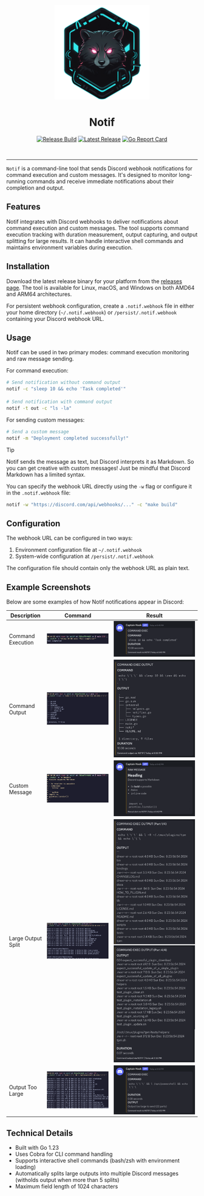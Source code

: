 <p align="center">
  <img src=".github/assets/logo.png" alt="NOTIF Logo" width="250"/>
</p>

<h1 align="center">Notif</h1>

<p align="center">
  <a href="https://github.com/tanq16/notif/actions/workflows/release.yml"><img src="https://github.com/tanq16/notif/actions/workflows/release.yml/badge.svg" alt="Release Build"></a>&nbsp;<a href="https://github.com/tanq16/notif/releases/latest"><img src="https://img.shields.io/github/v/release/tanq16/notif" alt="Latest Release"></a>&nbsp;<a href="https://goreportcard.com/report/github.com/tanq16/notif"><img src="https://goreportcard.com/badge/github.com/tanq16/notif" alt="Go Report Card"></a>
</p><br>

---

`Notif` is a command-line tool that sends Discord webhook notifications for command execution and custom messages. It's designed to monitor long-running commands and receive immediate notifications about their completion and output.

## Features

Notif integrates with Discord webhooks to deliver notifications about command execution and custom messages. The tool supports command execution tracking with duration measurement, output capturing, and output splitting for large results. It can handle interactive shell commands and maintains environment variables during execution.

## Installation

Download the latest release binary for your platform from the [releases page](https://github.com/tanq16/notif/releases). The tool is available for Linux, macOS, and Windows on both AMD64 and ARM64 architectures.

For persistent webhook configuration, create a `.notif.webhook` file in either your home directory (`~/.notif.webhook`) or `/persist/.notif.webhook` containing your Discord webhook URL.

## Usage

Notif can be used in two primary modes: command execution monitoring and raw message sending.

For command execution:

```bash
# Send notification without command output
notif -c "sleep 10 && echo 'Task completed'"

# Send notification with command output
notif -t out -c "ls -la"
```

For sending custom messages:

```bash
# Send a custom message
notif -m "Deployment completed successfully!"
```

> [!TIP]
> Notif sends the message as text, but Discord interprets it as Markdown. So you can get creative with custom messages! Just be mindful that Discord Markdown has a limited syntax.

You can specify the webhook URL directly using the `-w` flag or configure it in the `.notif.webhook` file:

```bash
notif -w "https://discord.com/api/webhooks/..." -c "make build"
```

## Configuration

The webhook URL can be configured in two ways:

1. Environment configuration file at `~/.notif.webhook`
2. System-wide configuration at `/persist/.notif.webhook`

The configuration file should contain only the webhook URL as plain text.

## Example Screenshots

Below are some examples of how Notif notifications appear in Discord:

| Description | Command | Result |
|-------------|---------|--------|
| Command Execution | <img src=".github/assets/cmdcmd.png"> | <img src=".github/assets/cmd.png"> |
| Command Output | <img src=".github/assets/outcmd.png"> | <img src=".github/assets/out.png"> |
| Custom Message | <img src=".github/assets/rawmsgcmd.png"> | <img src=".github/assets/rawmsg.png"> |
| Large Output Split | <img src=".github/assets/splitcmd.png"> | <img src=".github/assets/split1.png"><img src=".github/assets/split2.png"> |
| Output Too Large | <img src=".github/assets/largecmd.png"> | <img src=".github/assets/large.png"> |

## Technical Details

- Built with Go 1.23
- Uses Cobra for CLI command handling
- Supports interactive shell commands (bash/zsh with environment loading)
- Automatically splits large outputs into multiple Discord messages (witholds output when more than 5 splits)
- Maximum field length of 1024 characters
